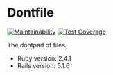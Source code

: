 # Dontfile
[![Maintainability](https://api.codeclimate.com/v1/badges/786863e9b71eab0a50e9/maintainability)](https://codeclimate.com/github/MatheusRich/dontfile/maintainability)
[![Test Coverage](https://api.codeclimate.com/v1/badges/786863e9b71eab0a50e9/test_coverage)](https://codeclimate.com/github/MatheusRich/dontfile/test_coverage)

The dontpad of files.

* Ruby version: 2.4.1
* Rails version: 5.1.6

